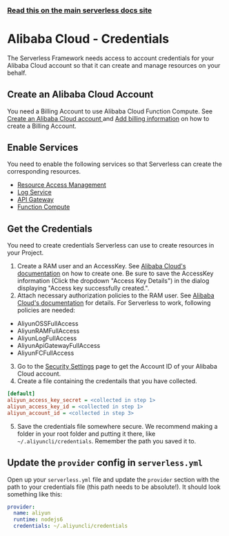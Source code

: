 <!--
title: Serverless Framework - Alibaba Cloud Function Compute Guide - Credentials
menuText: Credentials
menuOrder: 3
description: How to set up the Serverless Framework with your Alibaba Cloud Function Compute credentials
layout: Doc
-->

<!-- DOCS-SITE-LINK:START automatically generated  -->
### [Read this on the main serverless docs site](https://www.serverless.com/framework/docs/providers/aliyun/guide/credentials)
<!-- DOCS-SITE-LINK:END -->

# Alibaba Cloud - Credentials

The Serverless Framework needs access to account credentials for your Alibaba Cloud account so that it can create and manage resources on your behalf.

## Create an Alibaba Cloud Account

You need a Billing Account to use Alibaba Cloud Function Compute. See <a href="https://www.alibabacloud.com/help/doc-detail/50482.htm" target="_blank">Create an Alibaba Cloud account
</a> and <a href="https://www.alibabacloud.com/help/doc-detail/50517.htm" target="_blank">Add billing information</a> on how to create a Billing Account.

## Enable Services

You need to enable the following services so that Serverless can create the corresponding resources.

* <a href="https://www.alibabacloud.com/product/ram" target="_blank">Resource Access Management</a>
* <a href="https://www.alibabacloud.com/product/log-service" target="_blank">Log Service</a>
* <a href="https://www.alibabacloud.com/product/api-gateway" target="_blank">API Gateway</a>
* <a href="https://www.aliyun.com/product/fc" target="_blank">Function Compute</a>

## Get the Credentials

You need to create credentials Serverless can use to create resources in your Project.

1. Create a RAM user and an AccessKey. See <a href="https://www.alibabacloud.com/help/doc-detail/28637.htm" target="_blank">Alibaba Cloud's documentation</a> on how to create one. Be sure to save the AccessKey information (Click the dropdown "Access Key Details") in the dialog displaying "Access key successfully created.".
2. Attach necessary authorization policies to the RAM user. See <a href="https://www.alibabacloud.com/help/doc-detail/28653.htm" target="_blank">Alibaba Cloud's documentation</a> for details. For Serverless to work, following policies are needed:
  * AliyunOSSFullAccess
  * AliyunRAMFullAccess
  * AliyunLogFullAccess
  * AliyunApiGatewayFullAccess
  * AliyunFCFullAccess
3. Go to the <a href="https://account.console.aliyun.com/#/secure" target="_blank">Security Settings</a> page to get the Account ID of your Alibaba Cloud account.
4. Create a file containing the credentails that you have collected.

  ```ini
  [default]
  aliyun_access_key_secret = <collected in step 1>
  aliyun_access_key_id = <collected in step 1>
  aliyun_account_id = <collected in step 3>
  ```
5. Save the credentials file somewhere secure. We recommend making a folder in your root folder and putting it there, like  `~/.aliyuncli/credentials`. Remember the path you saved it to.

## Update the `provider` config in `serverless.yml`

Open up your `serverless.yml` file and update the `provider` section with 
the path to your credentials file (this path needs to be absolute!). It should look something like this:

```yml
provider:
  name: aliyun
  runtime: nodejs6
  credentials: ~/.aliyuncli/credentials
```
